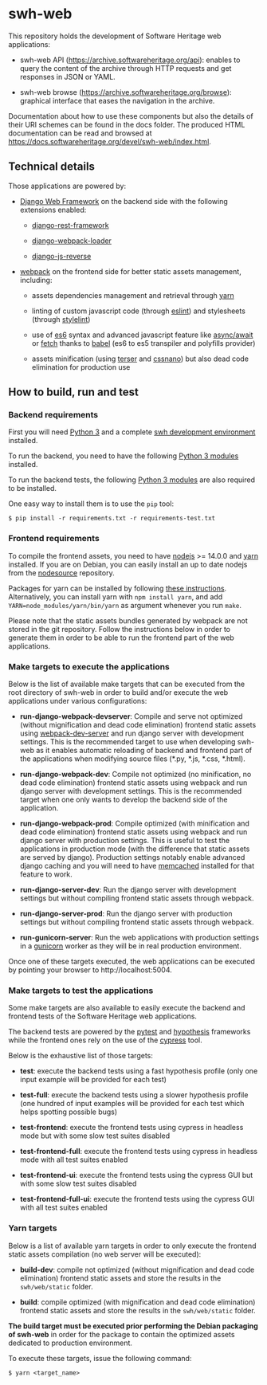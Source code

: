 # swh-web

This repository holds the development of Software Heritage web applications:

* swh-web API (https://archive.softwareheritage.org/api): enables to query the
  content of the archive through HTTP requests and get responses in JSON or
  YAML.

* swh-web browse (https://archive.softwareheritage.org/browse): graphical
  interface that eases the navigation in the archive.

Documentation about how to use these components but also the details of their
URI schemes can be found in the docs folder. The produced HTML documentation
can be read and browsed at
https://docs.softwareheritage.org/devel/swh-web/index.html.

## Technical details

Those applications are powered by:

  * [Django Web Framework](https://www.djangoproject.com/) on the backend side
    with the following extensions enabled:

    * [django-rest-framework](http://www.django-rest-framework.org/)

    * [django-webpack-loader](https://github.com/owais/django-webpack-loader)

    * [django-js-reverse](http://django-js-reverse.readthedocs.io/en/latest/)

  * [webpack](https://webpack.js.org/) on the frontend side for better static
    assets management, including:

    * assets dependencies management and retrieval through
      [yarn](https://yarnpkg.com/en/)

    * linting of custom javascript code (through [eslint](https://eslint.org/))
      and stylesheets (through [stylelint](https://stylelint.io/))

    * use of [es6](http://es6-features.org) syntax and advanced javascript
      feature like [async/await](https://javascript.info/async-await) or
      [fetch](https://developer.mozilla.org/en-US/docs/Web/API/Fetch_API)
      thanks to [babel](https://babeljs.io/) (es6 to es5 transpiler and
      polyfills provider)

    * assets minification (using [terser](https://github.com/terser-js/terser)
      and [cssnano](http://cssnano.co/)) but also dead code elimination for
      production use


## How to build, run and test

### Backend requirements

First you will need [Python 3](https://www.python.org) and a complete [swh
development
environment](https://forge.softwareheritage.org/source/swh-environment/)
installed.

To run the backend, you need to have the following [Python 3
modules](requirements.txt) installed.

To run the backend tests, the following [Python 3
modules](requirements-test.txt) are also required to be installed.

One easy way to install them is to use the `pip` tool:
```
$ pip install -r requirements.txt -r requirements-test.txt
```


### Frontend requirements

To compile the frontend assets, you need to have
[nodejs](https://nodejs.org/en/) >= 14.0.0 and [yarn](https://yarnpkg.com/en/)
installed. If you are on Debian, you can easily install an up to date nodejs
from the
[nodesource](https://github.com/nodesource/distributions/blob/master/README.md)
repository.

Packages for yarn can be installed by following [these
instructions](https://yarnpkg.com/en/docs/install#debian-stable).
Alternatively, you can install yarn with `npm install yarn`, and add
`YARN=node_modules/yarn/bin/yarn` as argument whenever you run `make`.

Please note that the static assets bundles generated by webpack are not stored
in the git repository. Follow the instructions below in order to generate them
in order to be able to run the frontend part of the web applications.

### Make targets to execute the applications

Below is the list of available make targets that can be executed from the root
directory of swh-web in order to build and/or execute the web applications
under various configurations:

* **run-django-webpack-devserver**: Compile and serve not optimized (without
  mignification and dead code elimination) frontend static assets using
  [webpack-dev-server](https://github.com/webpack/webpack-dev-server) and run
  django server with development settings. This is the recommended target to
  use when developing swh-web as it enables automatic reloading of backend and
  frontend part of the applications when modifying source files (*.py, *.js,
  *.css, *.html).

* **run-django-webpack-dev**: Compile not optimized (no minification, no dead
  code elimination) frontend static assets using webpack and run django server
  with development settings. This is the recommended target when one only wants
  to develop the backend side of the application.

* **run-django-webpack-prod**: Compile optimized (with minification and dead
  code elimination) frontend static assets using webpack and run django server
  with production settings. This is useful to test the applications in
  production mode (with the difference that static assets are served by
  django). Production settings notably enable advanced django caching and you
  will need to have [memcached](https://memcached.org/) installed for that
  feature to work.

* **run-django-server-dev**: Run the django server with development settings
  but without compiling frontend static assets through webpack.

* **run-django-server-prod**: Run the django server with production settings
  but without compiling frontend static assets through webpack.

* **run-gunicorn-server**: Run the web applications with production settings in
  a [gunicorn](http://gunicorn.org/) worker as they will be in real production
  environment.

Once one of these targets executed, the web applications can be executed by
pointing your browser to http://localhost:5004.

### Make targets to test the applications

Some make targets are also available to easily execute the backend and frontend
tests of the Software Heritage web applications.

The backend tests are powered by the
[pytest](https://docs.pytest.org/en/latest/) and
[hypothesis](https://hypothesis.readthedocs.io/en/latest/) frameworks while the
frontend ones rely on the use of the [cypress](https://www.cypress.io/) tool.

Below is the exhaustive list of those targets:

* **test**: execute the backend tests using a fast hypothesis profile (only one
  input example will be provided for each test)

* **test-full**: execute the backend tests using a slower hypothesis profile
  (one hundred of input examples will be provided for each test which helps
  spotting possible bugs)

* **test-frontend**: execute the frontend tests using cypress in headless mode
  but with some slow test suites disabled

* **test-frontend-full**: execute the frontend tests using cypress in headless
  mode with all test suites enabled

* **test-frontend-ui**: execute the frontend tests using the cypress GUI but
  with some slow test suites disabled

* **test-frontend-full-ui**: execute the frontend tests using the cypress GUI
  with all test suites enabled

### Yarn targets

Below is a list of available yarn targets in order to only execute the frontend
static assets compilation (no web server will be executed):

* **build-dev**: compile not optimized (without mignification and dead code
  elimination) frontend static assets and store the results in the
  `swh/web/static` folder.

* **build**: compile optimized (with mignification and dead code elimination)
  frontend static assets and store the results in the `swh/web/static` folder.

**The build target must be executed prior performing the Debian packaging of
swh-web** in order for the package to contain the optimized assets dedicated to
production environment.

To execute these targets, issue the following command:

```
$ yarn <target_name>
```
